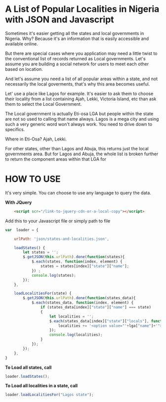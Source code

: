 # A List of Popular Localities in Nigeria with JSON and Javascript

Sometimes it's easier getting all the states and local governments in Nigeria. Why? Because it's an information that is easily accessible and available online. 

But there are special cases where you application may need a little twist to the conventional list of records returned as Local governments. Let's assume you are building a social network for users to meet each other based on location. 

And let's assume you need a list of all popular areas within a state, and not necessarily the local goverments, that's why this area becomes useful.

Let' use a place like Lagos for example. It's easier to ask them to choose their locality from a list containing Ajah, Lekki, Victoria Island, etc than ask them to select the Local Government.

The Local government is actually Eti-osa LGA but people within the state are not so used to calling that name always. Lagos is a mega city and using such a very generic word won't always work. You need to drive down to specifics. 

Where in Eti-Osa? Ajah, Lekki.

For other states, other than Lagos and Abuja, this returns just the local governments area. But for Lagos and Abuja, the whole list is broken further to return the component areas within that LGA for 

# HOW TO USE

It's very simple. You can choose to use any language to query the data.

**With JQuery**

```html 
    <script scr="/link-to-jquery-cdn-or-a-local-copy"></script>
```

Add this to your Javascript file or simply path to file

```js
var  loader = {

    urlPath: 'json/states-and-localities.json',

    loadStates() {
        let states = '';
        $.getJSON(this.urlPath).done(function(states){  
            $.each(states, function(index, element) {   
                states = states[index]["state"]["name"];
            }) ;
            console.log(states);
        });    
    }, 

    loadLocalitiesFor(state) {
        $.getJSON(this.urlPath).done(function(states_data){  
            $.each(states_data, function(index, element) {
                if (states_data[index]["state"]["name"] === state)
                {
                    let localities = '';  
                    $.each(states_data[index]["state"]["locals"], function(i, lga) {
                        localities += '<option value="'+lga["name"]+'">'+lga["name"] + '</option>';
                    });  
                    console.log(localities);    
                }   
            });
        });  
    }, 
}
```

**To Load all states, call**
```js
loader.loadStates();
```


**To Load all localities in a state, call**
```js
loader.loadLocalitiesFor("Lagos state");
```

